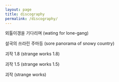 ```yaml
---
layout: page
title: discography
permalink: /discography/
---
```


외톨이갱을 기다리며 (wating for lone-gang)

설국의 쓰라린 주마등 (sore panorama of snowy country)

괴작 1.8 (strange works 1.8)

괴작 1.5 (strange works 1.5)

괴작 (strange works)
